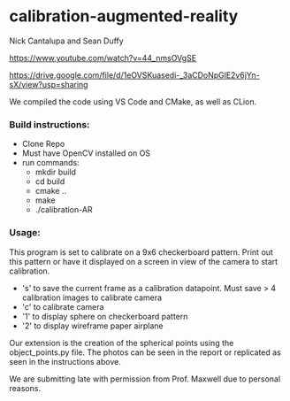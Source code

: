 # calibration-augmented-reality

Nick Cantalupa and Sean Duffy

https://www.youtube.com/watch?v=44_nmsOVgSE

https://drive.google.com/file/d/1eOVSKuasedi-_3aCDoNpGlE2v6jYn-sX/view?usp=sharing

We compiled the code using VS Code and CMake, as well as CLion. 

### Build instructions:
- Clone Repo
- Must have OpenCV installed on OS
- run commands: 
    - mkdir build
    - cd build
    - cmake ..
    - make
    - ./calibration-AR 

### Usage:
This program is set to calibrate on a 9x6 checkerboard pattern. Print out this pattern or have it displayed on a screen in view of the camera to start calibration. 
- 's' to save the current frame as a calibration datapoint. Must save > 4 calibration images to calibrate camera
- 'c' to calibrate camera 
- '1' to display sphere on checkerboard pattern
- '2' to display wireframe paper airplane

Our extension is the creation of the spherical points using the object_points.py file. The photos can be seen in the report or replicated as seen in the instructions above.

We are submitting late with permission from Prof. Maxwell due to personal reasons.

